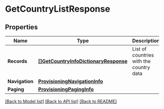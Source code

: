 # GetCountryListResponse

## Properties

Name | Type | Description | Notes
------------ | ------------- | ------------- | -------------
**Records** | [**[]GetCountryInfoDictionaryResponse**](GetCountryInfoDictionaryResponse.md) | List of countries with the country data | 
**Navigation** | [**ProvisioningNavigationInfo**](ProvisioningNavigationInfo.md) |  | 
**Paging** | [**ProvisioningPagingInfo**](ProvisioningPagingInfo.md) |  | 

[[Back to Model list]](../README.md#documentation-for-models) [[Back to API list]](../README.md#documentation-for-api-endpoints) [[Back to README]](../README.md)



